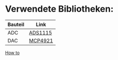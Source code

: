 # Verwendete Bibliotheken:

| Bauteil | Link |
|---------|------|
| ADC | [ADS1115](https://github.com/adafruit/Adafruit_ADS1X15) |
| DAC | [MCP4921](https://github.com/michd/Arduino-MCP492X/blob/master/README.md) |

[How to](https://42project.net/bibliothek-library-in-arduino-ide-installieren-und-einbinden/)